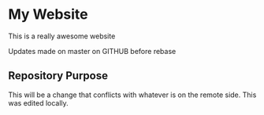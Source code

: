# My Website

This is a really awesome website

Updates made on master on GITHUB before rebase

## Repository Purpose 

This will be a change that conflicts
with whatever is on the remote side.
This was edited locally.

